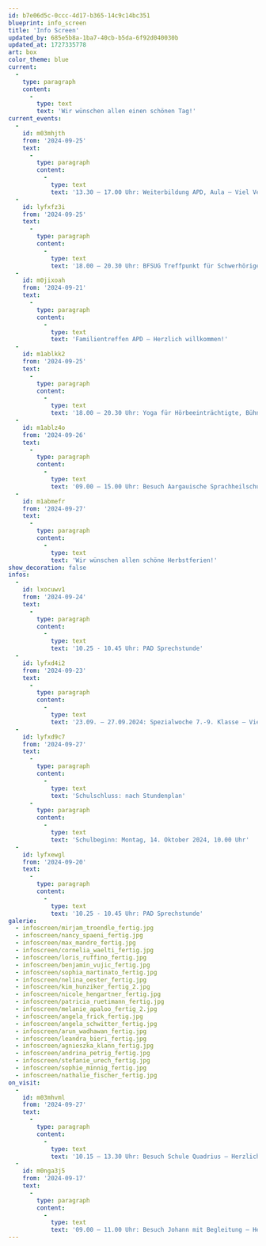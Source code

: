 ```yaml
---
id: b7e06d5c-0ccc-4d17-b365-14c9c14bc351
blueprint: info_screen
title: 'Info Screen'
updated_by: 685e5b8a-1ba7-40cb-b5da-6f92d040030b
updated_at: 1727335778
art: box
color_theme: blue
current:
  -
    type: paragraph
    content:
      -
        type: text
        text: 'Wir wünschen allen einen schönen Tag!'
current_events:
  -
    id: m03mhjth
    from: '2024-09-25'
    text:
      -
        type: paragraph
        content:
          -
            type: text
            text: '13.30 – 17.00 Uhr: Weiterbildung APD, Aula – Viel Vergnügen!'
  -
    id: lyfxfz3i
    from: '2024-09-25'
    text:
      -
        type: paragraph
        content:
          -
            type: text
            text: '18.00 – 20.30 Uhr: BFSUG Treffpunkt für Schwerhörige – Herzlich willkommen!'
  -
    id: m0jixoah
    from: '2024-09-21'
    text:
      -
        type: paragraph
        content:
          -
            type: text
            text: 'Familientreffen APD – Herzlich willkommen!'
  -
    id: m1ablkk2
    from: '2024-09-25'
    text:
      -
        type: paragraph
        content:
          -
            type: text
            text: '18.00 – 20.30 Uhr: Yoga für Hörbeeinträchtigte, Bühne – Viel Vergnügen!'
  -
    id: m1ablz4o
    from: '2024-09-26'
    text:
      -
        type: paragraph
        content:
          -
            type: text
            text: '09.00 – 15.00 Uhr: Besuch Aargauische Sprachheilschule, Aula – Herzlich willkommen!'
  -
    id: m1abmefr
    from: '2024-09-27'
    text:
      -
        type: paragraph
        content:
          -
            type: text
            text: 'Wir wünschen allen schöne Herbstferien!'
show_decoration: false
infos:
  -
    id: lxocuwv1
    from: '2024-09-24'
    text:
      -
        type: paragraph
        content:
          -
            type: text
            text: '10.25 - 10.45 Uhr: PAD Sprechstunde'
  -
    id: lyfxd4i2
    from: '2024-09-23'
    text:
      -
        type: paragraph
        content:
          -
            type: text
            text: '23.09. – 27.09.2024: Spezialwoche 7.-9. Klasse – Viel Vergnügen!'
  -
    id: lyfxd9c7
    from: '2024-09-27'
    text:
      -
        type: paragraph
        content:
          -
            type: text
            text: 'Schulschluss: nach Stundenplan'
      -
        type: paragraph
        content:
          -
            type: text
            text: 'Schulbeginn: Montag, 14. Oktober 2024, 10.00 Uhr'
  -
    id: lyfxewgl
    from: '2024-09-20'
    text:
      -
        type: paragraph
        content:
          -
            type: text
            text: '10.25 - 10.45 Uhr: PAD Sprechstunde'
galerie:
  - infoscreen/mirjam_troendle_fertig.jpg
  - infoscreen/nancy_spaeni_fertig.jpg
  - infoscreen/max_mandre_fertig.jpg
  - infoscreen/cornelia_waelti_fertig.jpg
  - infoscreen/loris_ruffino_fertig.jpg
  - infoscreen/benjamin_vujic_fertig.jpg
  - infoscreen/sophia_martinato_fertig.jpg
  - infoscreen/nelina_oester_fertig.jpg
  - infoscreen/kim_hunziker_fertig_2.jpg
  - infoscreen/nicole_hengartner_fertig.jpg
  - infoscreen/patricia_ruetimann_fertig.jpg
  - infoscreen/melanie_apaloo_fertig_2.jpg
  - infoscreen/angela_frick_fertig.jpg
  - infoscreen/angela_schwitter_fertig.jpg
  - infoscreen/arun_wadhawan_fertig.jpg
  - infoscreen/leandra_bieri_fertig.jpg
  - infoscreen/agnieszka_klann_fertig.jpg
  - infoscreen/andrina_petrig_fertig.jpg
  - infoscreen/stefanie_urech_fertig.jpg
  - infoscreen/sophie_minnig_fertig.jpg
  - infoscreen/nathalie_fischer_fertig.jpg
on_visit:
  -
    id: m03mhvml
    from: '2024-09-27'
    text:
      -
        type: paragraph
        content:
          -
            type: text
            text: '10.15 – 13.30 Uhr: Besuch Schule Quadrius – Herzlich willkommen!'
  -
    id: m0nga3j5
    from: '2024-09-17'
    text:
      -
        type: paragraph
        content:
          -
            type: text
            text: '09.00 – 11.00 Uhr: Besuch Johann mit Begleitung – Herzlich willkommen!'
---
```

